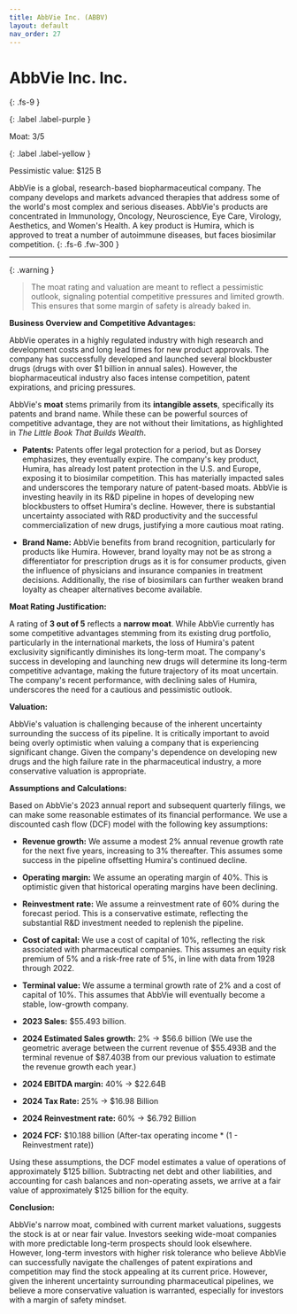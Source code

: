 ```yaml
---
title: AbbVie Inc. (ABBV)
layout: default
nav_order: 27
---
```


# AbbVie Inc. Inc.
{: .fs-9 }

{: .label .label-purple }

Moat: 3/5

{: .label .label-yellow }

Pessimistic value: $125 B

AbbVie is a global, research-based biopharmaceutical company.  The company develops and markets advanced therapies that address some of the world's most complex and serious diseases. AbbVie's products are concentrated in Immunology, Oncology, Neuroscience, Eye Care, Virology, Aesthetics, and Women's Health.  A key product is Humira, which is approved to treat a number of autoimmune diseases, but faces biosimilar competition.
{: .fs-6 .fw-300 }

---

{: .warning } 
>The moat rating and valuation are meant to reflect a pessimistic outlook, signaling potential competitive pressures and limited growth. This ensures that some margin of safety is already baked in.

**Business Overview and Competitive Advantages:**

AbbVie operates in a highly regulated industry with high research and development costs and long lead times for new product approvals. The company has successfully developed and launched several blockbuster drugs (drugs with over $1 billion in annual sales). However, the biopharmaceutical industry also faces intense competition, patent expirations, and pricing pressures.

AbbVie's **moat** stems primarily from its **intangible assets**, specifically its patents and brand name. While these can be powerful sources of competitive advantage, they are not without their limitations, as highlighted in *The Little Book That Builds Wealth*.

* **Patents:**  Patents offer legal protection for a period, but as Dorsey emphasizes, they eventually expire.  The company's key product, Humira, has already lost patent protection in the U.S. and Europe, exposing it to biosimilar competition. This has materially impacted sales and underscores the temporary nature of patent-based moats. AbbVie is investing heavily in its R&D pipeline in hopes of developing new blockbusters to offset Humira's decline. However, there is substantial uncertainty associated with R&D productivity and the successful commercialization of new drugs, justifying a more cautious moat rating.

* **Brand Name:** AbbVie benefits from brand recognition, particularly for products like Humira. However, brand loyalty may not be as strong a differentiator for prescription drugs as it is for consumer products, given the influence of physicians and insurance companies in treatment decisions. Additionally, the rise of biosimilars can further weaken brand loyalty as cheaper alternatives become available.

**Moat Rating Justification:**

A rating of **3 out of 5** reflects a **narrow moat**.  While AbbVie currently has some competitive advantages stemming from its existing drug portfolio, particularly in the international markets, the loss of Humira's patent exclusivity significantly diminishes its long-term moat. The company's success in developing and launching new drugs will determine its long-term competitive advantage, making the future trajectory of its moat uncertain. The company's recent performance, with declining sales of Humira, underscores the need for a cautious and pessimistic outlook.

**Valuation:**

AbbVie's valuation is challenging because of the inherent uncertainty surrounding the success of its pipeline.  It is critically important to avoid being overly optimistic when valuing a company that is experiencing significant change. Given the company's dependence on developing new drugs and the high failure rate in the pharmaceutical industry, a more conservative valuation is appropriate.

**Assumptions and Calculations:**

Based on AbbVie's 2023 annual report and subsequent quarterly filings, we can make some reasonable estimates of its financial performance. We use a discounted cash flow (DCF) model with the following key assumptions:

* **Revenue growth:** We assume a modest 2% annual revenue growth rate for the next five years, increasing to 3% thereafter.  This assumes some success in the pipeline offsetting Humira's continued decline.
* **Operating margin:** We assume an operating margin of 40%. This is optimistic given that historical operating margins have been declining.
* **Reinvestment rate:** We assume a reinvestment rate of 60% during the forecast period. This is a conservative estimate, reflecting the substantial R&D investment needed to replenish the pipeline.
* **Cost of capital:**  We use a cost of capital of 10%, reflecting the risk associated with pharmaceutical companies. This assumes an equity risk premium of 5% and a risk-free rate of 5%, in line with data from 1928 through 2022.
* **Terminal value:** We assume a terminal growth rate of 2% and a cost of capital of 10%. This assumes that AbbVie will eventually become a stable, low-growth company.

* **2023 Sales:** $55.493 billion.
* **2024 Estimated Sales growth:** 2% -> $56.6 billion (We use the geometric average between the current revenue of $55.493B and the terminal revenue of $87.403B from our previous valuation to estimate the revenue growth each year.)
* **2024 EBITDA margin:** 40% -> $22.64B
* **2024 Tax Rate:** 25% -> $16.98 Billion
* **2024 Reinvestment rate:** 60% ->  $6.792 Billion
* **2024 FCF:** $10.188 billion (After-tax operating income \* (1 - Reinvestment rate))

Using these assumptions, the DCF model estimates a value of operations of approximately $125 billion. Subtracting net debt and other liabilities, and accounting for cash balances and non-operating assets, we arrive at a fair value of approximately $125 billion for the equity.

**Conclusion:**

AbbVie's narrow moat, combined with current market valuations, suggests the stock is at or near fair value.  Investors seeking wide-moat companies with more predictable long-term prospects should look elsewhere.  However, long-term investors with higher risk tolerance who believe AbbVie can successfully navigate the challenges of patent expirations and competition may find the stock appealing at its current price.  However, given the inherent uncertainty surrounding pharmaceutical pipelines, we believe a more conservative valuation is warranted, especially for investors with a margin of safety mindset.
